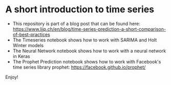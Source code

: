 # A short introduction to time series 

- This repository is part of a blog post that can be found here: https://www.liip.ch/en/blog/time-series-prediction-a-short-comparison-of-best-practices
- The Timeseries notebook shows how to work with SARIMA and Holt Winter models
- The Neural Network notebook shows how to work with a neural network in Keras
- The Prophet Prediction notebook shows how to work with Facebook's time series library prophet: https://facebook.github.io/prophet/

Enjoy!

